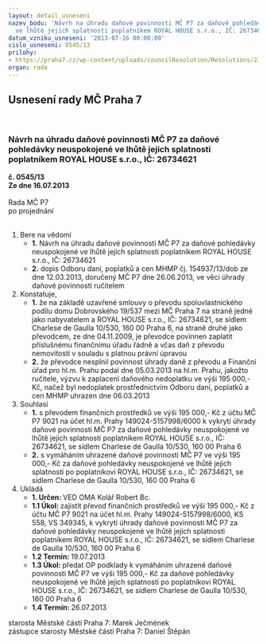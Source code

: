 ```yaml
---
layout: detail_usneseni
nazev_bodu: 'Návrh na úhradu daňové povinnosti MČ P7 za daňové pohledávky neuspokojené
  ve lhůtě jejich splatnosti poplatníkem ROYAL HOUSE s.r.o., IČ: 26734621'
datum_vzniku_usneseni: '2013-07-16 00:00:00'
cislo_usneseni: 0545/13
prilohy:
- https://praha7.cz/wp-content/uploads/councilResolution/Resolutions/23836/38-13-priloha_3_orroyal.pdf
organ: rada
---
```

<div id="ucUsn_pList" class="usn">
	<span><h2>Usnesení rady MČ Praha 7 </h2>
<br></span><div class="standBody">
<span><h3>Návrh na úhradu daňové povinnosti MČ P7 za daňové pohledávky neuspokojené ve lhůtě jejich splatnosti poplatníkem ROYAL HOUSE s.r.o., IČ: 26734621</h3></span><div class="center">
		<strong>č. 0545/13</strong><br>
	</div>
<div class="center">
		<strong>Ze dne 16.07.2013</strong><br><br>
	</div>Rada MČ P7<br> po projednání<br><br><ol>
<li>Bere na vědomí<ul>
<li>
<strong>1.</strong> Návrh na úhradu daňové povinnosti MČ P7 za daňové pohledávky neuspokojené ve lhůtě jejich splatnosti poplatníkem ROYAL HOUSE s.r.o., IČ: 26734621</li>
<li>
<strong>2.</strong> dopis Odboru daní, poplatků a cen MHMP čj. 154937/13/dob ze dne 12.03.2013, doručený MČ P7 dne 26.06.2013, ve věci úhrady daňové povinnosti ručitelem</li>
</ul>
</li>
<li>Konstatuje,<ul>
<li>
<strong>1.</strong> že na základě uzavřené smlouvy o převodu spoluvlastnického podílu domu Dobrovského 19/537 mezi MČ Praha 7 na straně jedné jako nabyvatelem a ROYAL HOUSE s.r.o., IČ: 26734621, se sídlem Charlese de Gaulla 10/530,  160 00  Praha 6, na straně druhé jako převodcem, ze dne 04.11.2009, je převodce povinnen zaplatit příslušnému finančnímu úřadu řádně a včas daň z převodu nemovitostí v souladu s platnou právní úpravou</li>
<li>
<strong>2.</strong> že převodce nesplnil povinnost úhrady daně z převodu a Finanční úřad pro hl.m. Prahu podal dne 05.03.2013 na hl.m. Prahu, jakožto ručitele, výzvu k zaplacení daňového nedoplatku ve výši 195 000,- Kč, načež byl nedoplatek prostřednictvím Odboru daní, poplatků a cen MHMP uhrazen dne 06.03.2013</li>
</ul>
</li>
<li>Souhlasí<ul>
<li>
<strong>1.</strong> s převodem finančních prostředků ve výši 195 000,- Kč z účtu MČ P7 9021 na účet hl.m. Prahy 149024-5157998/6000 k vykrytí úhrady daňové povinnosti MČ P7 za daňové pohledávky neuspokojené ve lhůtě jejich splatnosti poplatníkem ROYAL HOUSE s.r.o., IČ: 26734621, se sídlem Charlese de Gaulla 10/530, 160 00  Praha 6</li>
<li>
<strong>2.</strong> s vymáháním uhrazené daňové povinnosti MČ P7 ve výši 195 000,- Kč za daňové pohledávky neuspokojené ve lhůtě jejich splatnosti po poplatníkovi ROYAL HOUSE s.r.o., IČ: 26734621, se sídlem Charlese de Gaulla 10/530,  160 00  Praha 6</li>
</ul>
</li>
<li>Ukládá<ul>
<li>
<strong>1. Určen: </strong>VED OMA Kolář Robert Bc.</li>
<li>
<strong>1.1 Úkol: </strong>zajistit převod finančních prostředků ve výši 195 000,- Kč z účtu MČ P7 9021 na účet hl.m. Prahy 149024-5157998/6000, KS 558, VS 349345, k vykrytí úhrady daňové povinnosti MČ P7 za daňové pohledávky neuspokojené ve lhůtě jejich splatnosti poplatníkem ROYAL HOUSE s.r.o., IČ: 26734621, se sídlem Charlese de Gaulla 10/530, 160 00  Praha 6</li>
<li>
<strong>1.2 Termín: </strong>19.07.2013</li>
<li>
<strong>1.3 Úkol: </strong>předat OP podklady k vymáháním uhrazené daňové povinnosti MČ P7 ve výši 195 000,- Kč za daňové pohledávky neuspokojené ve lhůtě jejich splatnosti po poplatníkovi ROYAL HOUSE s.r.o., IČ: 26734621,  se sídlem Charlese de Gaulla 10/530, 160 00  Praha 6</li>
<li>
<strong>1.4 Termín: </strong>26.07.2013</li>
</ul>
</li>
</ol>starosta Městské části Praha 7: Marek Ječmének<br>zástupce starosty Městské části Praha 7: Daniel Štěpán 
</div>
</div>